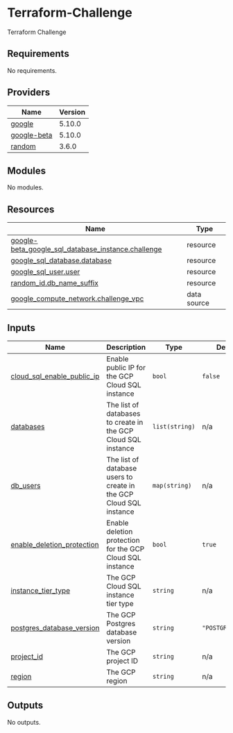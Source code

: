 # Terraform-Challenge
Terraform Challenge

<!-- BEGIN_TF_DOCS -->
## Requirements

No requirements.

## Providers

| Name | Version |
|------|---------|
| <a name="provider_google"></a> [google](#provider\_google) | 5.10.0 |
| <a name="provider_google-beta"></a> [google-beta](#provider\_google-beta) | 5.10.0 |
| <a name="provider_random"></a> [random](#provider\_random) | 3.6.0 |

## Modules

No modules.

## Resources

| Name | Type |
|------|------|
| [google-beta_google_sql_database_instance.challenge](https://registry.terraform.io/providers/hashicorp/google-beta/latest/docs/resources/google_sql_database_instance) | resource |
| [google_sql_database.database](https://registry.terraform.io/providers/hashicorp/google/latest/docs/resources/sql_database) | resource |
| [google_sql_user.user](https://registry.terraform.io/providers/hashicorp/google/latest/docs/resources/sql_user) | resource |
| [random_id.db_name_suffix](https://registry.terraform.io/providers/hashicorp/random/latest/docs/resources/id) | resource |
| [google_compute_network.challenge_vpc](https://registry.terraform.io/providers/hashicorp/google/latest/docs/data-sources/compute_network) | data source |

## Inputs

| Name | Description | Type | Default | Required |
|------|-------------|------|---------|:--------:|
| <a name="input_cloud_sql_enable_public_ip"></a> [cloud\_sql\_enable\_public\_ip](#input\_cloud\_sql\_enable\_public\_ip) | Enable public IP for the GCP Cloud SQL instance | `bool` | `false` | no |
| <a name="input_databases"></a> [databases](#input\_databases) | The list of databases to create in the GCP Cloud SQL instance | `list(string)` | n/a | yes |
| <a name="input_db_users"></a> [db\_users](#input\_db\_users) | The list of database users to create in the GCP Cloud SQL instance | `map(string)` | n/a | yes |
| <a name="input_enable_deletion_protection"></a> [enable\_deletion\_protection](#input\_enable\_deletion\_protection) | Enable deletion protection for the GCP Cloud SQL instance | `bool` | `true` | no |
| <a name="input_instance_tier_type"></a> [instance\_tier\_type](#input\_instance\_tier\_type) | The GCP Cloud SQL instance tier type | `string` | n/a | yes |
| <a name="input_postgres_database_version"></a> [postgres\_database\_version](#input\_postgres\_database\_version) | The GCP Postgres database version | `string` | `"POSTGRES_15_2"` | no |
| <a name="input_project_id"></a> [project\_id](#input\_project\_id) | The GCP project ID | `string` | n/a | yes |
| <a name="input_region"></a> [region](#input\_region) | The GCP region | `string` | n/a | yes |

## Outputs

No outputs.
<!-- END_TF_DOCS -->